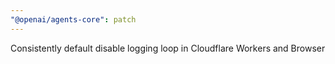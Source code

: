```yaml
---
"@openai/agents-core": patch
---
```


Consistently default disable logging loop in Cloudflare Workers and Browser
